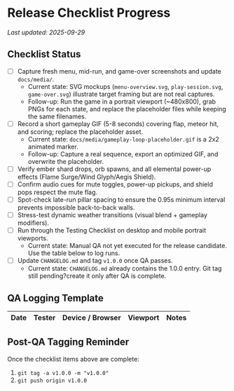 # Release Checklist Progress

_Last updated: 2025-09-29_

## Checklist Status
- [ ] Capture fresh menu, mid-run, and game-over screenshots and update `docs/media/`.
  - Current state: SVG mockups (`menu-overview.svg`, `play-session.svg`, `game-over.svg`) illustrate target framing but are not real captures.
  - Follow-up: Run the game in a portrait viewport (~480x800), grab PNGs for each state, and replace the placeholder files while keeping the same filenames.
- [ ] Record a short gameplay GIF (5-8 seconds) covering flap, meteor hit, and scoring; replace the placeholder asset.
  - Current state: `docs/media/gameplay-loop-placeholder.gif` is a 2x2 animated marker.
  - Follow-up: Capture a real sequence, export an optimized GIF, and overwrite the placeholder.
- [ ] Verify ember shard drops, orb spawns, and all elemental power-up effects (Flame Surge/Wind Glyph/Aegis Shield).
- [ ] Confirm audio cues for mute toggles, power-up pickups, and shield pops respect the mute flag.
- [ ] Spot-check late-run pillar spacing to ensure the 0.95s minimum interval prevents impossible back-to-back walls.
- [ ] Stress-test dynamic weather transitions (visual blend + gameplay modifiers).
- [ ] Run through the Testing Checklist on desktop and mobile portrait viewports.
  - Current state: Manual QA not yet executed for the release candidate. Use the table below to log runs.
- [ ] Update `CHANGELOG.md` and tag `v1.0.0` once QA passes.
  - Current state: `CHANGELOG.md` already contains the 1.0.0 entry. Git tag still pending?create it only after QA is complete.

## QA Logging Template
| Date | Tester | Device / Browser | Viewport | Notes |
| --- | --- | --- | --- | --- |

## Post-QA Tagging Reminder
Once the checklist items above are complete:
1. `git tag -a v1.0.0 -m "v1.0.0"`
2. `git push origin v1.0.0`



